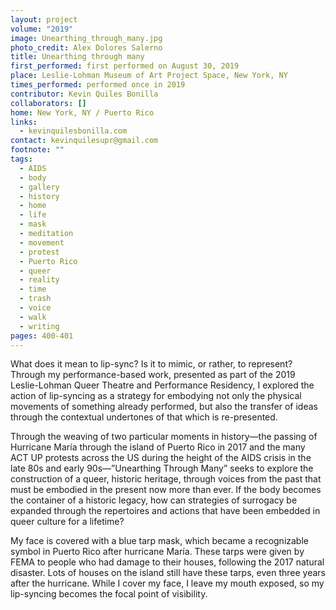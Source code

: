 ```yaml
---
layout: project
volume: "2019"
image: Unearthing_through_many.jpg
photo_credit: Alex Dolores Salerno
title: Unearthing through many
first_performed: first performed on August 30, 2019
place: Leslie-Lohman Museum of Art Project Space, New York, NY
times_performed: performed once in 2019
contributor: Kevin Quiles Bonilla
collaborators: []
home: New York, NY / Puerto Rico
links:
  - kevinquilesbonilla.com
contact: kevinquilesupr@gmail.com
footnote: ""
tags:
  - AIDS
  - body
  - gallery
  - history
  - home
  - life
  - mask
  - meditation
  - movement
  - protest
  - Puerto Rico
  - queer
  - reality
  - time
  - trash
  - voice
  - walk
  - writing
pages: 400-401
---
```


What does it mean to lip-sync? Is it to mimic, or rather, to represent? Through my performance-based work, presented as part of the 2019 Leslie-Lohman Queer Theatre and Performance Residency, I explored the action of lip-syncing as a strategy for embodying not only the physical movements of something already performed, but also the transfer of ideas through the contextual undertones of that which is re-presented.

Through the weaving of two particular moments in history—the passing of Hurricane María through the island of Puerto Rico in 2017 and the many ACT UP protests across the US during the height of the AIDS crisis in the late 80s and early 90s—”Unearthing Through Many” seeks to explore the construction of a queer, historic heritage, through voices from the past that must be embodied in the present now more than ever. If the body becomes the container of a historic legacy, how can strategies of surrogacy be expanded through the repertoires and actions that have been embedded in queer culture for a lifetime?

My face is covered with a blue tarp mask, which became a recognizable symbol in Puerto Rico after hurricane María. These tarps were given by FEMA to people who had damage to their houses, following the 2017 natural disaster. Lots of houses on the island still have these tarps, even three years after the hurricane. While I cover my face, I leave my mouth exposed, so my lip-syncing becomes the focal point of visibility.
